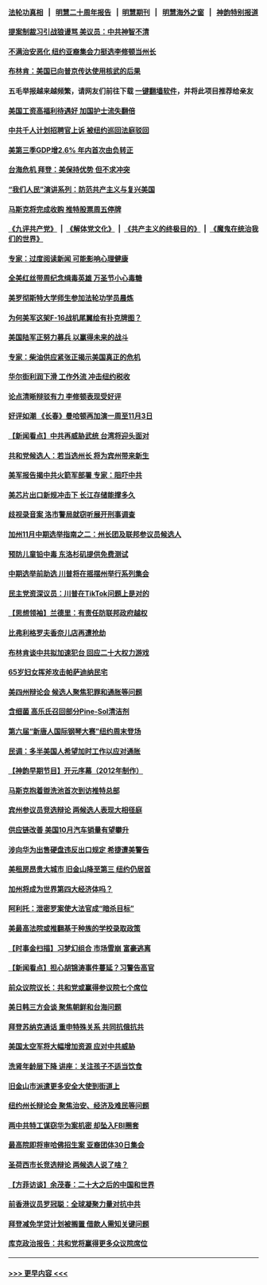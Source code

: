 #### [法轮功真相](https://github.com/gfw-breaker/truth/blob/master/README.md?t=0) &nbsp;&nbsp;|&nbsp;&nbsp; [明慧二十周年报告](https://github.com/gfw-breaker/mh-reports/blob/master/README.md?t=0) &nbsp;&nbsp;|&nbsp;&nbsp;[明慧期刊](https://github.com/gfw-breaker/mh-qikan) &nbsp;&nbsp;|&nbsp;&nbsp; [明慧海外之窗](https://github.com/gfw-breaker/mh-news/blob/master/README.md?t=0) &nbsp;&nbsp;|&nbsp;&nbsp; [神韵特别报道](https://github.com/gfw-breaker/mh-news/blob/master/shenyun.md?t=0)
#### [提案制裁习引战狼谩骂 美议员：中共神智不清](../pages/nsc412/n13854155.md?t=10280350) 
#### [不满治安恶化 纽约亚裔集会力挺选李修顿当州长](../pages/nsc412/n13853706.md?t=10280350) 
#### [布林肯：美国已向普京传达使用核武的后果](../pages/nsc412/n13854141.md?t=10280350) 
#### 五毛举报越来越频繁，请网友们前往下载 [一键翻墙软件](https://github.com/gfw-breaker/ssr-accounts)，并将此项目推荐给亲友
#### [美国工资高福利待遇好 加国护士流失翻倍](../pages/nsc412/n13854103.md?t=10280350) 
#### [中共千人计划招聘官上诉 被纽约巡回法庭驳回](../pages/nsc412/n13853658.md?t=10280350) 
#### [美第三季GDP增2.6% 年内首次由负转正](../pages/nsc412/n13854063.md?t=10280350) 
#### [台海危机 拜登：美保持优势 但不求冲突](../pages/nsc412/n13854087.md?t=10280350) 
#### [“我们人民”演讲系列：防范共产主义与复兴美国](../pages/nsc412/n13854098.md?t=10280350) 
#### [马斯克将完成收购 推特股票周五停牌](../pages/nsc412/n13853984.md?t=10280350) 
#### [《九评共产党》](https://github.com/begood0513/9ping.md/blob/master/README.md) &nbsp;|&nbsp; [《解体党文化》](../../../../jtdwh.md/blob/master/README.md)  &nbsp;|&nbsp; [《共产主义的终极目的》](../../../../gczydzjmd.md/blob/master/README.md) &nbsp;|&nbsp; [《魔鬼在统治我们的世界》](../../../../mgztzwmdsj.md/blob/master/README.md) 
#### [专家：过度阅读新闻 可能影响心理健康](../pages/nsc412/n13853576.md?t=10280350) 
#### [全美红丝带周纪念缉毒英雄 万圣节小心毒糖](../pages/nsc412/n13853675.md?t=10280350) 
#### [美罗彻斯特大学师生参加法轮功学员晨炼](../pages/nsc412/n13853575.md?t=10280350) 
#### [为何美军这架F-16战机尾翼绘有扑克牌图？](../pages/nsc412/n13853814.md?t=10280350) 
#### [美国陆军正努力募兵 以赢得未来的战斗](../pages/nsc412/n13853676.md?t=10280350) 
#### [专家：柴油供应紧张正揭示美国真正的危机](../pages/nsc412/n13853562.md?t=10280350) 
#### [华尔街利润下滑 工作外流 冲击纽约税收](../pages/nsc412/n13853631.md?t=10280350) 
#### [论点清晰辩驳有力 李修顿表现受好评](../pages/nsc412/n13853710.md?t=10280350) 
#### [好评如潮 《长春》曼哈顿再加演一周至11月3日](../pages/nsc412/n13853726.md?t=10280350) 
#### [【新闻看点】中共再威胁武统 台湾将迎头面对](../pages/nsc412/n13853518.md?t=10280350) 
#### [共和党候选人：若当选州长 将为宾州带来新生](../pages/nsc412/n13853702.md?t=10280350) 
#### [美军报告揭中共火箭军部署 专家：阻吓中共](../pages/nsc412/n13852693.md?t=10280350) 
#### [美芯片出口新规冲击下 长江存储能撑多久](../pages/nsc412/n13853534.md?t=10280350) 
#### [歧视录音案 洛市警局就窃听展开刑事调查](../pages/nsc412/n13853667.md?t=10280350) 
#### [加州11月中期选举指南之二：州长团及联邦参议员候选人](../pages/nsc412/n13853637.md?t=10280350) 
#### [预防儿童铅中毒 东洛杉矶提供免费测试](../pages/nsc412/n13853626.md?t=10280350) 
#### [中期选举前助选 川普将在摇摆州举行系列集会](../pages/nsc412/n13853546.md?t=10280350) 
#### [民主党资深议员：川普在TikTok问题上是对的](../pages/nsc412/n13853556.md?t=10280350) 
#### [【思想领袖】兰德里：有责任防联邦政府越权](../pages/nsc412/n13836377.md?t=10280350) 
#### [比弗利格罗夫香奈儿店再遭抢劫](../pages/nsc412/n13853564.md?t=10280350) 
#### [布林肯谈中共拟加速犯台 回应二十大权力游戏](../pages/nsc412/n13853535.md?t=10280350) 
#### [65岁妇女挥斧攻击帕萨迪纳民宅](../pages/nsc412/n13853551.md?t=10280350) 
#### [美四州辩论会 候选人聚焦犯罪和通胀等问题](../pages/nsc412/n13853476.md?t=10280350) 
#### [含细菌 高乐氏召回部分Pine-Sol清洁剂](../pages/nsc412/n13853532.md?t=10280350) 
#### [第六届“新唐人国际钢琴大赛”纽约周末登场](../pages/nsc412/n13853512.md?t=10280350) 
#### [民调：多半美国人希望加时工作以应对通胀](../pages/nsc412/n13853477.md?t=10280350) 
#### [【神韵早期节目】开元序幕（2012年制作）](../pages/nsc412/n13853490.md?t=10280350) 
#### [马斯克抱着盥洗池首次到访推特总部](../pages/nsc412/n13853487.md?t=10280350) 
#### [宾州参议员竞选辩论 两候选人表现大相径庭](../pages/nsc412/n13853416.md?t=10280350) 
#### [供应链改善 美国10月汽车销量有望攀升](../pages/nsc412/n13853459.md?t=10280350) 
#### [涉向华为出售硬盘违反出口规定 希捷遭美警告](../pages/nsc412/n13853447.md?t=10280350) 
#### [美租房昂贵大城市 旧金山降至第三 纽约仍居首](../pages/nsc412/n13852975.md?t=10280350) 
#### [加州将成为世界第四大经济体吗？](../pages/nsc412/n13853043.md?t=10280350) 
#### [阿利托：泄密罗案使大法官成“暗杀目标”](../pages/nsc412/n13853440.md?t=10280350) 
#### [美最高法院或推翻基于种族的学校录取政策](../pages/nsc412/n13853432.md?t=10280350) 
#### [【时事金扫描】习梦幻组合 市场雪崩 富豪逃离](../pages/nsc412/n13853270.md?t=10280350) 
#### [【新闻看点】担心胡锦涛事件蔓延？习警告高官](../pages/nsc412/n13852674.md?t=10280350) 
#### [前众议院议长：共和党或赢得参议院七个席位](../pages/nsc412/n13853291.md?t=10280350) 
#### [美日韩三方会谈 聚焦朝鲜和台海问题](../pages/nsc412/n13853237.md?t=10280350) 
#### [拜登苏纳克通话 重申特殊关系 共同抗俄抗共](../pages/nsc412/n13853263.md?t=10280350) 
#### [美国太空军将大幅增加资源 应对中共威胁](../pages/nsc412/n13853146.md?t=10280350) 
#### [洗肾年龄层下降 讲座：关注孩子不适当饮食](../pages/nsc412/n13852879.md?t=10280350) 
#### [旧金山市派遣更多安全大使到街道上](../pages/nsc412/n13853027.md?t=10280350) 
#### [纽约州长辩论会 聚焦治安、经济及难民等问题](../pages/nsc412/n13852910.md?t=10280350) 
#### [两中共特工谋窃华为案机密 却坠入FBI圈套](../pages/nsc412/n13852895.md?t=10280350) 
#### [最高院即将审哈佛招生案 亚裔团体30日集会](../pages/nsc412/n13852893.md?t=10280350) 
#### [圣荷西市长竞选辩论 两候选人说了啥？](../pages/nsc412/n13852875.md?t=10280350) 
#### [【方菲访谈】余茂春：二十大之后的中国和世界](../pages/nsc412/n13852740.md?t=10280350) 
#### [前香港议员罗冠聪：全球凝聚力量对抗中共](../pages/nsc412/n13852854.md?t=10280350) 
#### [拜登减免学贷计划被搁置 借款人需知关键问题](../pages/nsc412/n13852793.md?t=10280350) 
#### [库克政治报告：共和党将赢得更多众议院席位](../pages/nsc412/n13852751.md?t=10280350) 

----
#### [ >>> 更早内容 <<< ](../indexes/nsc412-earlier.md)
